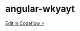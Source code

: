 # angular-wkyayt

[Edit in Codeflow ⚡️](https://stackblitz.com/~/github.com/odysseus1999/angular-wkyayt)